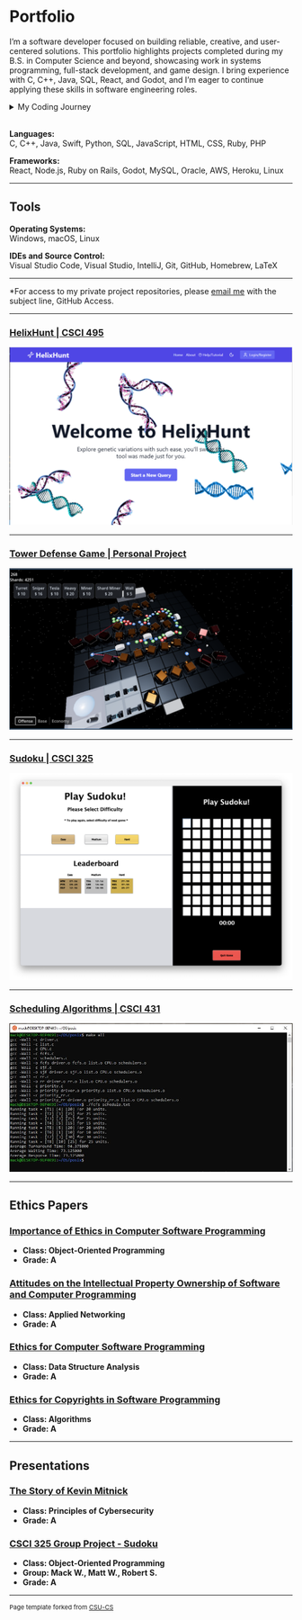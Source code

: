 Portfolio
=========
I’m a software developer focused on building reliable, creative, and user-centered solutions. This portfolio highlights projects completed during my B.S. in Computer Science and beyond, showcasing work in systems programming, full-stack development, and game design. I bring experience with C, C++, Java, SQL, React, and Godot, and I’m eager to continue applying these skills in software engineering roles.

<details>
  <summary>My Coding Journey</summary>
My journey began as a Computer Science student eager to understand how technology works at every level, from low-level systems to user-facing applications. Through coursework and personal projects, I developed strong skills in problem-solving, algorithm design, and collaborative development. Along the way, I explored languages like C++, Java, and C, while also branching into modern frameworks like React and game engines like Godot. As I continue to grow as a developer, I aim to deepen my expertise in both software engineering and systems programming, while taking on projects that challenge me to learn new tools and approaches.
</details>
<br>


**Languages:**  
C, C++, Java, Swift, Python, SQL, JavaScript, HTML, CSS, Ruby, PHP

**Frameworks:**  
React, Node.js, Ruby on Rails, Godot, MySQL, Oracle, AWS, Heroku, Linux

---

## Tools

**Operating Systems:**  
Windows, macOS, Linux

**IDEs and Source Control:**  
Visual Studio Code, Visual Studio, IntelliJ, Git, GitHub, Homebrew, LaTeX

--------------------

*For access to my private project repositories, please [email me](mailto:mwessels@csustudent.net?subject=GitHub%20Access) with the subject line, GitHub Access.

---
### [HelixHunt | CSCI 495](helixhunt_project.md)

![helixhunt front page](images/helix_fig1.png)

---
### [Tower Defense Game | Personal Project](towerdefense_project.md)

![tower defense screenshot](images/towerdefense_fig1.png)

---
### [Sudoku | CSCI 325](sudoku_project.md)

![Project 2 Thumbnail Name](images/sudoku_fig1.png)

---
### [Scheduling Algorithms  | CSCI 431](scheduling_project.md)

![Project 3 Thumbnail Name](images/schedule_fig1.JPG)

---

Ethics Papers
-------------

### [Importance of Ethics in Computer Software Programming](pdf/Mack_Ethics_Importance.pdf)

-   **Class: Object-Oriented Programming**  
-   **Grade: A**

### [Attitudes on the Intellectual Property Ownership of Software and Computer Programming](/pdf/Mack_Intellectual_Property.pdf)

-   **Class: Applied Networking** 
-   **Grade: A**

### [Ethics for Computer Software Programming](/pdf/Mack_Ethics_Software.pdf)

-   **Class: Data Structure Analysis** 
-   **Grade: A**

### [Ethics for Copyrights in Software Programming](/pdf/Mack_Ethics_Copyrights.pdf)

-   **Class: Algorithms** 
-   **Grade: A**

---

Presentations
-------------

### [The Story of Kevin Mitnick](pdf/The_Story_of_Kevin_Mitnick.pdf)

- **Class: Principles of Cybersecurity** 
- **Grade: A**


### [CSCI 325 Group Project - Sudoku](https://www.youtube.com/watch?v=TI5XosF6UNU)

- **Class: Object-Oriented Programming**
- **Group: Mack W., Matt W., Robert S.**
- **Grade: A**

---

<p style="font-size:11px">Page template forked from <a href="https://github.com/csu-cs/csci-portfolio">CSU-CS</a></p>
<!-- Remove above link if you don't want to attributive -->
